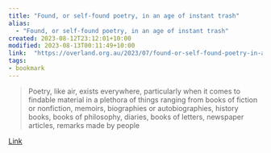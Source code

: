 ```yaml
---
title: "Found, or self-found poetry, in an age of instant trash"
alias:
  - "Found, or self-found poetry, in an age of instant trash"
created: 2023-08-12T23:12:01+10:00
modified: 2023-08-13T00:11:49+10:00
link:  "https://overland.org.au/2023/07/found-or-self-found-poetry-in-an-age-of-instant-trash/"
tags:
- bookmark
---
```


> Poetry, like air, exists everywhere, particularly when it comes to findable material in a plethora of things ranging from books of fiction or nonfiction, memoirs, biographies or autobiographies, history books, books of philosophy, diaries, books of letters, newspaper articles, remarks made by people

[Link](https://overland.org.au/2023/07/found-or-self-found-poetry-in-an-age-of-instant-trash/)
